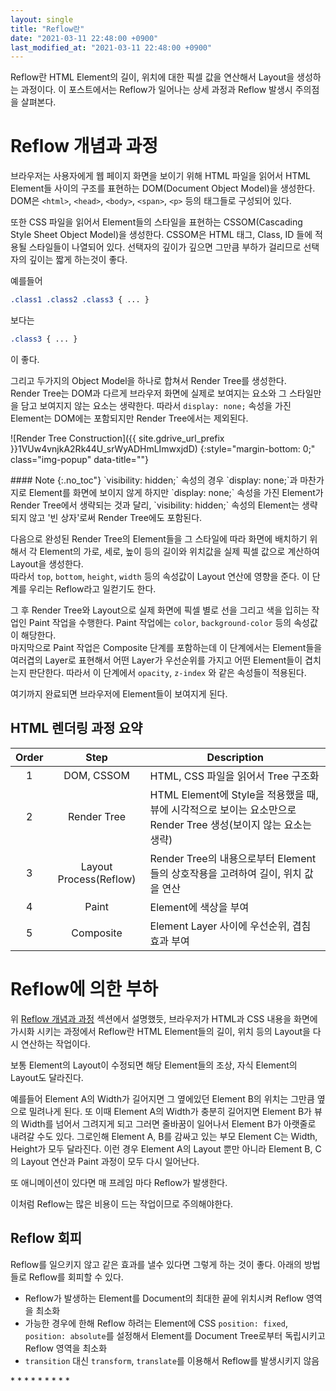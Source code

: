 ```yaml
---
layout: single
title: "Reflow란"
date: "2021-03-11 22:48:00 +0900"
last_modified_at: "2021-03-11 22:48:00 +0900"
---
```

Reflow란 HTML Element의 길이, 위치에 대한 픽셀 값을 연산해서 Layout을 생성하는 과정이다.
이 포스트에서는 Reflow가 일어나는 상세 과정과 Reflow 발생시 주의점을 살펴본다.

# Reflow 개념과 과정

브라우저는 사용자에게 웹 페이지 화면을 보이기 위해
HTML 파일을 읽어서 HTML Element들 사이의 구조를 표현하는 DOM(Document Object Model)을 생성한다.
DOM은 `<html>`, `<head>`, `<body>`, `<span>`, `<p>` 등의 태그들로 구성되어 있다.

또한 CSS 파일을 읽어서 Element들의 스타일을 표현하는 CSSOM(Cascading Style Sheet Object Model)을 생성한다.
CSSOM은 HTML 태그, Class, ID 들에 적용될 스타일들이 나열되어 있다.
선택자의 깊이가 깊으면 그만큼 부하가 걸리므로 선택자의 깊이는 짧게 하는것이 좋다.<br/>

예를들어

```css
.class1 .class2 .class3 { ... }
```

보다는

```css
.class3 { ... }
```

이 좋다.

그리고 두가지의 Object Model을 하나로 합쳐서 Render Tree를 생성한다.<br/>
Render Tree는 DOM과 다르게 브라우저 화면에 실제로 보여지는 요소와 그 스타일만을 담고 보여지지 않는 요소는 생략한다.
따라서 `display: none;` 속성을 가진 Element는 DOM에는 포함되지만 Render Tree에서는 제외된다.

![Render Tree Construction]({{ site.gdrive_url_prefix }}1VUw4vnjkA2Rk44U_srWyADHmLImwxjdD)
{:style="margin-bottom: 0;" class="img-popup" data-title="<a href="https://developers.google.com/web/fundamentals/performance/critical-rendering-path/images/render-tree-construction.png"></a>"}
<div style="font-size: .75em;" markdown=1>
<https://developers.google.com/web/fundamentals/performance/critical-rendering-path/images/render-tree-construction.png>
</div>

<div class="notice--info" markdown=1>
#### Note
{:.no_toc"}
`visibility: hidden;` 속성의 경우 `display: none;`과 마찬가지로 Element를 화면에 보이지 않게 하지만
`display: none;` 속성을 가진 Element가 Render Tree에서 생략되는 것과 달리,
`visibility: hidden;` 속성의 Element는 생략되지 않고 '빈 상자'로써 Render Tree에도 포함된다.
</div>

다음으로 완성된 Render Tree의 Element들을 그 스타일에 따라 화면에 배치하기 위해서
각 Element의 가로, 세로, 높이 등의 길이와 위치값을 실제 픽셀 값으로 계산하여 Layout을 생성한다.<br/>
따라서 `top`, `bottom`, `height`, `width` 등의 속성값이 Layout 연산에 영향을 준다.
이 단계를 우리는 Reflow라고 일컫기도 한다.

그 후 Render Tree와 Layout으로 실제 화면에 픽셀 별로 선을 그리고 색을 입히는 작업인 Paint 작업을 수행한다.
Paint 작업에는 `color`, `background-color` 등의 속성값이 해당한다.<br/>
마지막으로 Paint 작업은 Composite 단계를 포함하는데 이 단계에서는 Element들을 여러겹의 Layer로 표현해서
어떤 Layer가 우선순위를 가지고 어떤 Element들이 겹치는지 판단한다.
따라서 이 단계에서 `opacity`, `z-index` 와 같은 속성들이 적용된다.

여기까지 완료되면 브라우저에 Element들이 보여지게 된다.

## HTML 렌더링 과정 요약

|Order|Step|Description|
|:---:|:---:|---|
|1|DOM, CSSOM|HTML, CSS 파일을 읽어서 Tree 구조화|
|2|Render Tree|HTML Element에 Style을 적용했을 때, 뷰에 시각적으로 보이는 요소만으로 Render Tree 생성(보이지 않는 요소는 생략)|
|3|Layout Process(Reflow)|Render Tree의 내용으로부터 Element들의 상호작용을 고려하여 길이, 위치 값을 연산|
|4|Paint|Element에 색상을 부여|
|5|Composite|Element Layer 사이에 우선순위, 겹침 효과 부여|

# Reflow에 의한 부하

위 [Reflow 개념과 과정](#reflow-개념과-과정) 섹션에서 설명했듯, 브라우저가 HTML과 CSS 내용을 화면에 가시화 시키는 과정에서
Reflow란 HTML Element들의 길이, 위치 등의 Layout을 다시 연산하는 작업이다.

보통 Element의 Layout이 수정되면 해당 Element들의 조상, 자식 Element의 Layout도 달라진다.

예를들어 Element A의 Width가 길어지면 그 옆에있던 Element B의 위치는 그만큼 옆으로 밀려나게 된다.
또 이때 Element A의 Width가 충분히 길어지면 Element B가 뷰의 Width를 넘어서 그려지게 되고
그러면 줄바꿈이 일어나서 Element B가 아랫줄로 내려갈 수도 있다.
그로인해 Element A, B를 감싸고 있는 부모 Element C는 Width, Height가 모두 달라진다.
이런 경우 Element A의 Layout 뿐만 아니라 Element B, C의 Layout 연산과 Paint 과정이 모두 다시 일어난다.

또 애니메이션이 있다면 매 프레임 마다 Reflow가 발생한다.

이처럼 Reflow는 많은 비용이 드는 작업이므로 주의해야한다.

## Reflow 회피

Reflow를 일으키지 않고 같은 효과를 낼수 있다면 그렇게 하는 것이 좋다.
아래의 방법들로 Reflow를 회피할 수 있다.

* Reflow가 발생하는 Element를 Document의 최대한 끝에 위치시켜 Reflow 영역을 최소화
* 가능한 경우에 한해 Reflow 하려는 Element에 CSS `position: fixed`, `position: absolute`를 설정해서
  Element를 Document Tree로부터 독립시키고 Reflow 영역을 최소화
* `transition` 대신 `transform`, `translate`를 이용해서 Reflow를 발생시키지 않음

<div class="md-reference" markdown="1">
* <https://developer.mozilla.org/ko/docs/Web/API/Document_Object_Model/Introduction>
* <https://developer.mozilla.org/ko/docs/Web/API/CSS_Object_Model>
* <https://developers.google.com/web/fundamentals/performance/rendering?hl=ko>
* <https://developers.google.com/web/fundamentals/performance/critical-rendering-path/render-tree-construction>
* <https://stackoverflow.com/questions/7338514/does-the-browsers-render-reflow-if-elements-position-is-absolute#:~:text=Moving%20the%20absolute%20positioned%20object,along%20with%20their%20parent%20container.>
* <https://designer-ej.tistory.com/entry/Web-Rendering-DOMCSSOMRender-Tree>
* <https://wonism.github.io/reflow-repaint/>
* <https://zinee-world.tistory.com/295>
* <https://stackoverflow.com/questions/2549296/whats-the-difference-between-reflow-and-repaint#:~:text=A%20repaint%2C%20or%20redraw%2C%20goes,the%20layout%20of%20the%20page.&text=Repaint%20occurs%20when%20some%20changes,such%20as%20color%20and%20visibility.>
</div>
